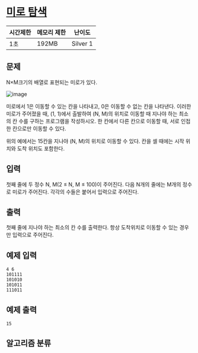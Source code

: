# [미로 탐색](https://www.acmicpc.net/problem/2178)

| 시간제한 | 메모리 제한 | 난이도 |
| -------- | ----------- | ------ |
| 1초      | 192MB       | Silver 1 |

## 문제

N×M크기의 배열로 표현되는 미로가 있다.

![image](https://user-images.githubusercontent.com/43259318/111481145-05e95300-8776-11eb-9fee-f6a99effda5b.png)

미로에서 1은 이동할 수 있는 칸을 나타내고, 0은 이동할 수 없는 칸을 나타낸다. 이러한 미로가 주어졌을 때, (1, 1)에서 출발하여 (N, M)의 위치로 이동할 때 지나야 하는 최소의 칸 수를 구하는 프로그램을 작성하시오. 한 칸에서 다른 칸으로 이동할 때, 서로 인접한 칸으로만 이동할 수 있다.

위의 예에서는 15칸을 지나야 (N, M)의 위치로 이동할 수 있다. 칸을 셀 때에는 시작 위치와 도착 위치도 포함한다.

## 입력

첫째 줄에 두 정수 N, M(2 ≤ N, M ≤ 100)이 주어진다. 다음 N개의 줄에는 M개의 정수로 미로가 주어진다. 각각의 수들은 붙어서 입력으로 주어진다.

## 출력

첫째 줄에 지나야 하는 최소의 칸 수를 출력한다. 항상 도착위치로 이동할 수 있는 경우만 입력으로 주어진다.

## 예제 입력

```
4 6
101111
101010
101011
111011
```

## 예제 출력

```
15
```

## 알고리즘 분류

